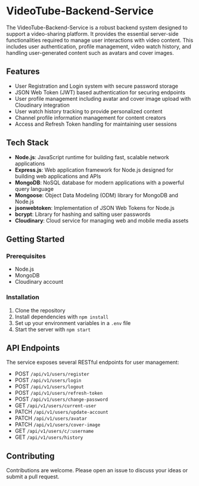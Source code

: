 # VideoTube-Backend-Service

The VideoTube-Backend-Service is a robust backend system designed to support a video-sharing platform. It provides the essential server-side functionalities required to manage user interactions with video content. This includes user authentication, profile management, video watch history, and handling user-generated content such as avatars and cover images.

## Features

- User Registration and Login system with secure password storage
- JSON Web Token (JWT) based authentication for securing endpoints
- User profile management including avatar and cover image upload with Cloudinary integration
- User watch history tracking to provide personalized content
- Channel profile information management for content creators
- Access and Refresh Token handling for maintaining user sessions

## Tech Stack

- **Node.js**: JavaScript runtime for building fast, scalable network applications
- **Express.js**: Web application framework for Node.js designed for building web applications and APIs
- **MongoDB**: NoSQL database for modern applications with a powerful query language
- **Mongoose**: Object Data Modeling (ODM) library for MongoDB and Node.js
- **jsonwebtoken**: Implementation of JSON Web Tokens for Node.js
- **bcrypt**: Library for hashing and salting user passwords
- **Cloudinary**: Cloud service for managing web and mobile media assets

## Getting Started

### Prerequisites

- Node.js
- MongoDB
- Cloudinary account

### Installation

1. Clone the repository
2. Install dependencies with `npm install`
3. Set up your environment variables in a `.env` file
4. Start the server with `npm start`

## API Endpoints

The service exposes several RESTful endpoints for user management:

- POST `/api/v1/users/register`
- POST `/api/v1/users/login`
- POST `/api/v1/users/logout`
- POST `/api/v1/users/refresh-token`
- POST `/api/v1/users/change-password`
- GET `/api/v1/users/current-user`
- PATCH `/api/v1/users/update-account`
- PATCH `/api/v1/users/avatar`
- PATCH `/api/v1/users/cover-image`
- GET `/api/v1/users/c/:username`
- GET `/api/v1/users/history`

## Contributing

Contributions are welcome. Please open an issue to discuss your ideas or submit a pull request.